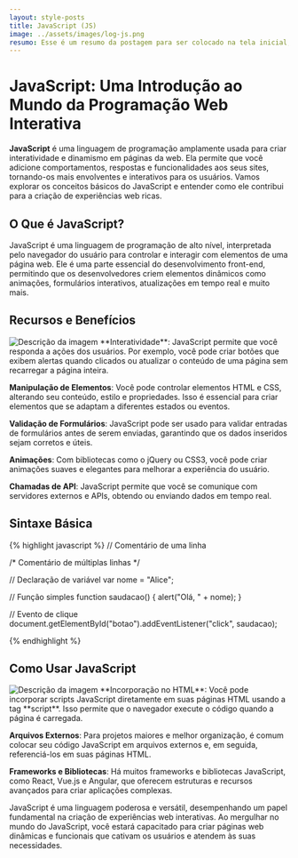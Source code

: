 ```yaml
---
layout: style-posts
title: JavaScript (JS)
image: ../assets/images/log-js.png
resumo: Esse é um resumo da postagem para ser colocado na tela inicial, testando o funcionamento da ferramenta Jekyll para disponibilização do portfólio a ser divulgado no GitHUB
---
```

# **JavaScript**: Uma Introdução ao Mundo da Programação Web Interativa

**JavaScript** é uma linguagem de programação amplamente usada para criar interatividade e dinamismo em páginas da web. Ela permite que você adicione comportamentos, respostas e funcionalidades aos seus sites, tornando-os mais envolventes e interativos para os usuários. Vamos explorar os conceitos básicos do JavaScript e entender como ele contribui para a criação de experiências web ricas.

## O Que é JavaScript?

JavaScript é uma linguagem de programação de alto nível, interpretada pelo navegador do usuário para controlar e interagir com elementos de uma página web. Ele é uma parte essencial do desenvolvimento front-end, permitindo que os desenvolvedores criem elementos dinâmicos como animações, formulários interativos, atualizações em tempo real e muito mais.

## Recursos e Benefícios
<img class="img-direita-post" src="{{ site.baseurl }}/assets/images/college-entrance-exam-cuate.svg" alt="Descrição da imagem">
**Interatividade**: JavaScript permite que você responda a ações dos usuários. Por exemplo, você pode criar botões que exibem alertas quando clicados ou atualizar o conteúdo de uma página sem recarregar a página inteira.


**Manipulação de Elementos**: Você pode controlar elementos HTML e CSS, alterando seu conteúdo, estilo e propriedades. Isso é essencial para criar elementos que se adaptam a diferentes estados ou eventos.

**Validação de Formulários**: JavaScript pode ser usado para validar entradas de formulários antes de serem enviadas, garantindo que os dados inseridos sejam corretos e úteis.

**Animações**: Com bibliotecas como o jQuery ou CSS3, você pode criar animações suaves e elegantes para melhorar a experiência do usuário.

**Chamadas de API**: JavaScript permite que você se comunique com servidores externos e APIs, obtendo ou enviando dados em tempo real.

## Sintaxe Básica
{% highlight javascript %}
// Comentário de uma linha

/* 
   Comentário de
   múltiplas linhas
*/

// Declaração de variável
var nome = "Alice";

// Função simples
function saudacao() {
  alert("Olá, " + nome);
}

// Evento de clique
document.getElementById("botao").addEventListener("click", saudacao);

{% endhighlight %}

## Como Usar JavaScript
<img class="img-esquerda-post" src="{{ site.baseurl }}/assets/images/JavaScript-frameworks-rafiki.svg" alt="Descrição da imagem">
**Incorporação no HTML**: Você pode incorporar scripts JavaScript diretamente em suas páginas HTML usando a tag **script**. Isso permite que o navegador execute o código quando a página é carregada.


**Arquivos Externos**: Para projetos maiores e melhor organização, é comum colocar seu código JavaScript em arquivos externos e, em seguida, referenciá-los em suas páginas HTML.


**Frameworks e Bibliotecas**: Há muitos frameworks e bibliotecas JavaScript, como React, Vue.js e Angular, que oferecem estruturas e recursos avançados para criar aplicações complexas.


JavaScript é uma linguagem poderosa e versátil, desempenhando um papel fundamental na criação de experiências web interativas. Ao mergulhar no mundo do JavaScript, você estará capacitado para criar páginas web dinâmicas e funcionais que cativam os usuários e atendem às suas necessidades.